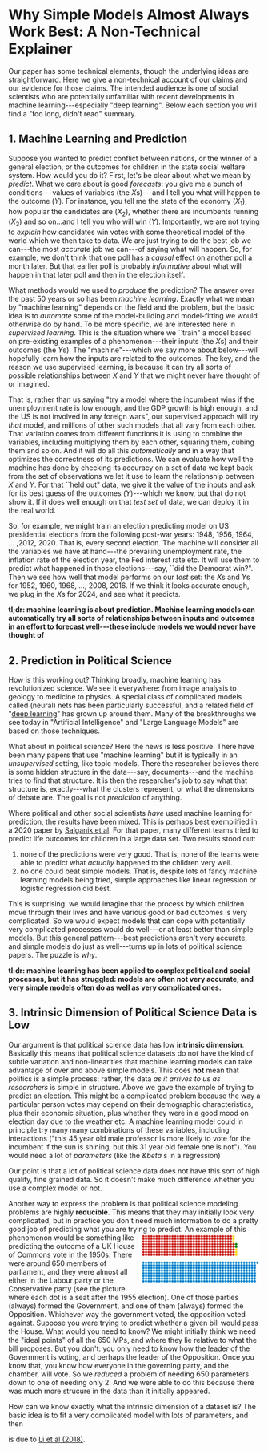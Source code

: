 # Why Simple Models Almost Always Work Best: A Non-Technical Explainer

Our paper has some technical elements, though the underlying ideas are straightforward. Here we give a non-technical account of our claims and our evidence for those claims.  The intended audience is one of social scientists who are potentially unfamiliar with recent developments in machine learning---especially "deep learning". Below each section you will find a "too long, didn't read" summary. 

## 1. Machine Learning and Prediction

Suppose you wanted to predict conflict between nations, or the winner of a general election, or the outcomes for children in the state social welfare system.  How would you do it?  First, let's be clear about what we mean by *predict*.  What we care about is good *forecasts*: you give me a bunch of conditions---values of variables (the *X*s)---and I tell you what will happen to the outcome (*Y*).  For instance, you tell me the state of the economy (*X*<sub>1</sub>), how popular the candidates are (*X*<sub>2</sub>), whether there are incumbents running (*X*<sub>3</sub>) and so on...and I tell you who will win (*Y*). Importantly, we are not trying to *explain* how candidates win votes with some theoretical model of the world which we then take to data.  We are just trying to do the best job we can---the most *accurate* job we can---of saying what will happen. So, for example, we don't think that one poll has a *causal* effect on another poll a month later.  But that earlier poll is probably *informative* about what will happen in that later poll and then in the election itself.

What methods would we used to *produce* the prediction?  The answer over the past 50 years or so has been *machine learning*.  Exactly what we mean by "machine learning" depends on the field and the problem, but the basic idea is to *automate* some of the model-building and model-fitting we would otherwise do by hand.  To be more specific, we are interested here in *supervised learning*. This is the situation where we ``train" a model based on pre-existing examples of a phenomenon---their inputs (the *X*s) and their outcomes (the *Y*s).  The "machine"---which we say more about below---will hopefully learn how the inputs are related to the outcomes.  The key, and the reason we use supervised learning, is because it can try all sorts of possible relationships between *X* and *Y* that we might never have thought of or imagined.  

That is, rather than us saying "try a model where the incumbent wins if the unemployment rate is low enough, and the GDP growth is high enough, and the US is not involved in any foreign wars", our supervised approach will try *that* model, and millions of other such models that all vary from each other.  That variation comes from different functions it is using to combine the variables, including multiplying them by each other, squaring them, cubing them and so on. And it will do all this *automatically* and in a way that optimizes the correctness of its predictions. We can evaluate how well the machine has done by checking its accuracy on a set of data we kept back from the set of observations we let it use to learn the relationship between *X* and *Y*. For that ``held out" data, we give it the value of the inputs and ask for its best guess of the outcomes (*Y*)---which we know, but that do not show it.  If it does well enough on that *test set* of data, we can deploy it in the real world.  

So, for example, we might train an election predicting model on US presidential elections from the following post-war years: 1948, 1956, 1964, ... ,2012, 2020. That is, every second election.  The machine will consider all the variables we have at hand---the prevailing unemployment rate, the inflation rate of the election year, the Fed interest rate etc. It will use them to predict what happened in those elections---say, ``did the Democrat win?".  Then we see how well that model performs on our *test* set: the *X*s and *Y*s for 1952, 1960, 1968, ..., 2008, 2016.  If we think it looks accurate enough, we plug in the *X*s for 2024, and see what it predicts.

**tl;dr: machine learning is about prediction. Machine learning models can automatically try all sorts of relationships between inputs and outcomes in an effort to forecast well---these include models we would never have thought of**

## 2. Prediction in Political Science

How is this working out?  Thinking broadly, machine learning has revolutionized science. We see it everywhere: from image analysis to geology to medicine to physics.  A special class of complicated models called (neural) nets has been particularly successful, and a related field of "[deep learning](https://www.nature.com/articles/nature14539)" has grown up around them. Many of the breakthroughs we see today in "Artificial Intelligence" and "Large Language Models" are based on those techniques.

What about in political science?  Here the news is less positive.  There have been many papers that use "machine learning" but it is typically in an *unsupervised* setting, like topic models.  There the researcher believes there is some hidden structure in the data---say, documents---and the machine tries to find that structure.  It is then the researcher's job to say what that structure is, exactly---what the clusters represent, or what the dimensions of debate are.  The goal is not *prediction* of anything.  

Where political and other social scientists *have* used machine learning for prediction, the results have been mixed. This is perhaps best exemplified in a 2020 paper by [Salganik et al](https://www.pnas.org/doi/10.1073/pnas.1915006117).  For that paper, many different teams tried to predict life outcomes for children in a large data set.  Two results stood out: 

1. none of the predictions were very good. That is, none of the teams were able to predict what *actually* happened to the children very well. 
2. no one could beat simple models. That is, despite lots of fancy machine learning models being tried, simple approaches like linear regression or logistic regression did best.

This is surprising: we would imagine that the process by which children move through their lives and have various good or bad outcomes is very complicated.  So we would expect models that can cope with potentially very complicated processes would do well---or at least better than simple models. But this general pattern---best predictions aren't very accurate, and simple models do just as well---turns up in lots of political science papers.  The puzzle is *why*.  

**tl:dr: machine learning has been applied to complex political and social processes, but it has struggled: models are often not very accurate, and very simple models often do as well as very complicated ones.**

## 3. Intrinsic Dimension of Political Science Data is Low

Our argument is that political science data has low **intrinsic dimension**.  Basically this means that political science datasets do not have the kind of subtle variation and non-linearities that machine learning models can take advantage of over and above simple models.  This does **not** mean that politics is a simple process: rather, the data *as it arrives to us as researchers* is simple in structure.  Above we gave the example of trying to predict an election.  This might be a complicated problem because the way a particular person votes may depend on their demographic characteristics, plus their economic situation, plus whether they were in a good mood on election day due to the weather etc.  A machine learning model could in principle try many many combinations of these variables, including interactions ("this 45 year old male professor is more likely to vote for the incumbent if the sun is shining, but this 31 year old female one is not").  You would need a lot of *parameters* (like the <em>&beta</em> s in a regression) 

Our point is that a lot of political science data does not have this sort of high quality, fine grained data.  So it doesn't make much difference whether you use a complex model or not. 

Another way to express the problem is that political science modeling problems are highly **reducible**.  This means that they may initially look very complicated, but in practice you don't need much information to do a pretty good job of predicting what you are trying to predict. 
<img align="right" src="commons55.jpg" width=240 title="House of Commons: Govt v Oppn"> 
An example of this phenomenon would be something like predicting the outcome of a UK House of Commons vote in the 1950s. There were around 650 members of parliament, and they were almost all either in the Labour party or the Conservative party (see the picture where each dot is a seat after the 1955 election). One of those parties (always) formed the Government, and one of them  (always) formed the Opposition.  Whichever way the government voted, the opposition voted against. Suppose you were trying to predict whether a given bill would pass the House.  What would you need to know?  We might initially think we need the "ideal points" of all the 650 MPs, and where they lie relative to what the bill proposes.  But you don't: you only need to know how the leader of the Government is voting, and perhaps the leader of the Opposition.  Once you know that, you know how everyone in the governing party, and the chamber, will vote.  So we *reduced* a problem of needing 650 parameters down to one of needing only 2.  And we were able to do this because there was much more strucure in the data than it initially appeared. 

How can we know exactly what the intrinsic dimension of a dataset is?  The basic idea is to fit a very complicated model with lots of parameters, and then 


is due to [Li et al (2018)](https://arxiv.org/abs/1804.08838).   



